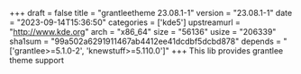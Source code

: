 +++
draft = false
title = "grantleetheme 23.08.1-1"
version = "23.08.1-1"
date = "2023-09-14T15:36:50"
categories = ['kde5']
upstreamurl = "http://www.kde.org"
arch = "x86_64"
size = "56136"
usize = "206339"
sha1sum = "99a502a6291911467ab4412ee41dcdbf5dcbd878"
depends = "['grantlee>=5.1.0-2', 'knewstuff>=5.110.0']"
+++
This lib provides grantlee theme support
